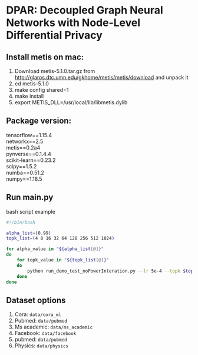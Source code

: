 # DPAR: Decoupled Graph Neural Networks with Node-Level Differential Privacy


## Install metis on mac:  

1. Download metis-5.1.0.tar.gz from http://glaros.dtc.umn.edu/gkhome/metis/metis/download and unpack it
2. cd metis-5.1.0
3. make config shared=1
4. make install
5. export METIS_DLL=/usr/local/lib/libmetis.dylib


## Package version:
tensorflow==1.15.4  
networkx==2.5  
metis==0.2a4  
pynverse==0.1.4.4  
scikit-learn==0.23.2  
scipy==1.5.2  
numba==0.51.2  
numpy==1.18.5  


## Run main.py  
bash script example
```bash
#!/bin/bash

alpha_list=(0.99)
topk_list=(4 8 16 32 64 128 256 512 1024)

for alpha_value in "${alpha_list[@]}"
do
	for topk_value in "${topk_list[@]}"
	do
 		python run_demo_test_noPowerInteration.py --lr 5e-4 --topk $topk_value --ntrain_div_classes 3754 --alpha $alpha_value
	done
done
```

## Dataset options

1. Cora: ```data/cora_ml```
2. Pubmed: ```data/pubmed```
3. Ms academic: ```data/ms_academic```
4. Facebook: ```data/facebook```
5. pubmed: ```data/pubmed```
6. Physics: ```data/physics```